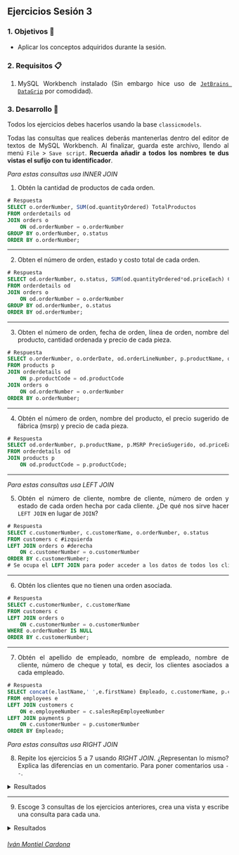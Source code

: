 ## Ejercicios Sesión 3

<div style="text-align: justify;">

### 1. Objetivos :dart:

- Aplicar los conceptos adquiridos durante la sesión.

### 2. Requisitos :clipboard:

1. MySQL Workbench instalado (Sin embargo hice uso de [`JetBrains DataGrip`](https://www.jetbrains.com/datagrip/) por comodidad).

### 3. Desarrollo :rocket:

Todos los ejercicios debes hacerlos usando la base `classicmodels`.

Todas las consultas que realices deberás mantenerlas dentro del editor de textos de MySQL Workbench. Al finalizar, guarda este archivo, llendo al menú `File` > `Save script`.  **Recuerda añadir a todos los nombres te dus vistas el sufijo con tu identificador**.

*Para estas consultas usa INNER JOIN*

1. Obtén la cantidad de productos de cada orden.


```sql
# Respuesta
SELECT o.orderNumber, SUM(od.quantityOrdered) TotalProductos
FROM orderdetails od
JOIN orders o
	ON od.orderNumber = o.orderNumber
GROUP BY o.orderNumber, o.status
ORDER BY o.orderNumber;            
```
---

2. Obten el número de orden, estado y costo total de cada orden.


```sql
# Respuesta
SELECT od.orderNumber, o.status, SUM(od.quantityOrdered*od.priceEach) CostoTotal
FROM orderdetails od
JOIN orders o
	ON od.orderNumber = o.orderNumber
GROUP BY od.orderNumber, o.status
ORDER BY od.orderNumber;             
```

---

3. Obten el número de orden, fecha de orden, línea de orden, nombre del producto, cantidad ordenada y precio de cada pieza.


```sql
# Respuesta
SELECT o.orderNumber, o.orderDate, od.orderLineNumber, p.productName, od.quantityOrdered, od.priceEach
FROM products p
JOIN orderdetails od
	ON p.productCode = od.productCode
JOIN orders o
	ON od.orderNumber = o.orderNumber
ORDER BY o.orderNumber;         
```

---

4. Obtén el número de orden, nombre del producto, el precio sugerido de fábrica (msrp) y precio de cada pieza.


```sql
# Respuesta
SELECT od.orderNumber, p.productName, p.MSRP PrecioSugerido, od.priceEach
FROM orderdetails od
JOIN products p
	ON od.productCode = p.productCode;            
```

---

*Para estas consultas usa LEFT JOIN*

5. Obtén el número de cliente, nombre de cliente, número de orden y estado de cada orden hecha por cada cliente. ¿De qué nos sirve hacer `LEFT JOIN` en lugar de `JOIN`?


```sql
# Respuesta
SELECT c.customerNumber, c.customerName, o.orderNumber, o.status
FROM customers c #izquierda
LEFT JOIN orders o #derecha
	ON c.customerNumber = o.customerNumber
ORDER BY c.customerNumber;
# Se ocupa el LEFT JOIN para poder acceder a los datos de todos los clientes, incluso aquellos que no han realizado ninguna orden            
```

---

6. Obtén los clientes que no tienen una orden asociada.


```sql
# Respuesta
SELECT c.customerNumber, c.customerName
FROM customers c
LEFT JOIN orders o
	ON c.customerNumber = o.customerNumber
WHERE o.orderNumber IS NULL
ORDER BY c.customerNumber;            
```

---

7. Obtén el apellido de empleado, nombre de empleado, nombre de cliente, número de cheque y total, es decir, los clientes asociados a cada empleado.


```sql
# Respuesta
SELECT concat(e.lastName,' ',e.firstName) Empleado, c.customerName, p.checkNumber, p.amount
FROM employees e
LEFT JOIN customers c
	ON e.employeeNumber = c.salesRepEmployeeNumber
LEFT JOIN payments p
	ON c.customerNumber = p.customerNumber
ORDER BY Empleado;             
```

*Para estas consultas usa RIGHT JOIN*

8. Repite los ejercicios 5 a 7 usando *RIGHT JOIN*. ¿Representan lo mismo? Explica las diferencias en un comentario. Para poner comentarios usa `--`.

<details><summary>Resultados</summary>
<p>

<details><summary>Ejercicio 5</summary>
<p>

```sql
# Respuesta
SELECT c.customerNumber, c.customerName, o.orderNumber, o.status
FROM orders o
RIGHT JOIN customers c
	ON c.customerNumber = o.customerNumber
ORDER BY c.customerNumber;         
```

</p>
</details>

<details><summary>Ejercicio 6</summary>
<p>

```sql
# Respuesta
SELECT c.customerNumber, c.customerName
FROM orders o
RIGHT JOIN customers c
	ON c.customerNumber = o.customerNumber
WHERE o.orderNumber IS NULL
ORDER BY c.customerNumber;           
```

</p>
</details>

<details><summary>Ejercicio 7</summary>
<p>

```sql
# Respuesta
SELECT concat(e.lastName,' ',e.firstName) Empleado, c.customerName, p.checkNumber, p.amount
FROM payments p
RIGHT JOIN customers c
	ON p.customerNumber = c.customerNumber
RIGHT JOIN employees e
	ON c.salesRepEmployeeNumber = e.employeeNumber
ORDER BY Empleado;            
```

</p>
</details>

</p>
</details>

---

9. Escoge 3 consultas de los ejercicios anteriores, crea una vista y escribe una consulta para cada una.

<details><summary>Resultados</summary>
<p>

<details><summary>Ejercicio 3</summary>
<p>

```sql
# Respuesta
CREATE VIEW PreciosProductos_773 AS
(SELECT o.orderNumber, o.orderDate, od.orderLineNumber, p.productName NombreProducto, od.quantityOrdered, od.priceEach PrecioPorPieza
FROM products p
JOIN orderdetails od
	ON p.productCode = od.productCode
JOIN orders o
	ON od.orderNumber = o.orderNumber
ORDER BY o.orderNumber;);

Select NombreProducto, PrecioPorPieza
FROM PreciosProductos_773
ORDER BY PrecioPorPieza;
```

</p>
</details>

<details><summary>Ejercicio 5</summary>
<p>


```sql
# Respuesta
CREATE VIEW IF NOT EXIST EstadoOrden_773 AS
(SELECT c.customerNumber, c.customerName CustomerName, o.orderNumber OrderNumber, o.status Status
FROM customers c #izquierda
LEFT JOIN orders o #derecha
	ON c.customerNumber = o.customerNumber
ORDER BY c.customerNumber);

SELECT CustomerName, OrderNumber, Status
FROM EstadoOrden_773;
```

</p>
</details>

<details><summary>Ejercicio 7</summary>
<p>

```sql
CREATE VIEW IF NOT EXIST ClientesAsociados_773 AS
(SELECT concat(e.lastName,' ',e.firstName) Empleado, c.customerName Customer, p.checkNumber CheckNumber, p.amount Amount
FROM employees e
LEFT JOIN customers c
	ON e.employeeNumber = c.salesRepEmployeeNumber
LEFT JOIN payments p
	ON c.customerNumber = p.customerNumber
ORDER BY Empleado);

SELECT *
FROM ClientesAsociados_773
WHERE Amount > 5000;
```

</p>
</details>


</p>
</details>


###### [Iván Montiel Cardona](https://github.com/begeistert)
